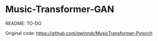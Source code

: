 # Music-Transformer-GAN

README: TO-DO

Original code: https://github.com/gwinndr/MusicTransformer-Pytorch
